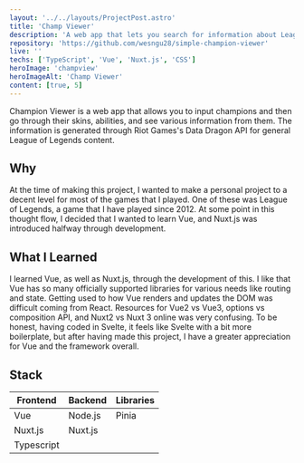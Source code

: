 ```yaml
---
layout: '../../layouts/ProjectPost.astro'
title: 'Champ Viewer'
description: 'A web app that lets you search for information about League champions, including their skins, spells, and other details. First experience with Vue and Nuxt.'
repository: 'https://github.com/wesngu28/simple-champion-viewer'
live: ''
techs: ['TypeScript', 'Vue', 'Nuxt.js', 'CSS']
heroImage: 'champview'
heroImageAlt: 'Champ Viewer'
content: [true, 5]
---
```


Champion Viewer is a web app that allows you to input champions and then go through their skins, abilities, and see various information from them. The information is generated through Riot Games's Data Dragon API for general League of Legends content.

## Why

At the time of making this project, I wanted to make a personal project to a decent level for most of the games that I played. One of these was League of Legends, a game that I have played since 2012. At some point in this thought flow, I decided that I wanted to learn Vue, and Nuxt.js was introduced halfway through development.

## What I Learned

I learned Vue, as well as Nuxt.js, through the development of this. I like that Vue has so many officially supported libraries for various needs like routing and state. Getting used to how Vue renders and updates the DOM was difficult coming from React. Resources for Vue2 vs Vue3, options vs composition API, and Nuxt2 vs Nuxt 3 online was very confusing. To be honest, having coded in Svelte, it feels like Svelte with a bit more boilerplate, but after having made this project, I have a greater appreciation for Vue and the framework overall.

## Stack

| Frontend    | Backend     | Libraries
| ----------- | ----------- | ----------- |
| Vue      | Node.js      | Pinia |
| Nuxt.js   |    Nuxt.js     |  |
| Typescript   |         |  |
